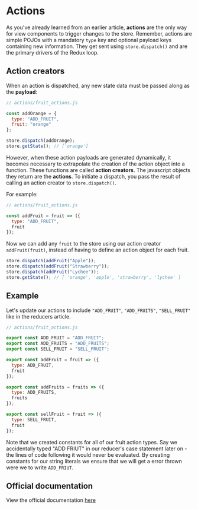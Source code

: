 # Actions

As you've already learned from an earlier article, **actions** are the only way
for view components to trigger changes to the store. Remember, actions are
simple POJOs with a mandatory `type` key and optional payload keys containing
new information. They get sent using `store.dispatch()` and are the primary
drivers of the Redux loop.

## Action creators

When an action is dispatched, any new state data must be passed along as the
**payload**:

```js
// actions/fruit_actions.js

const addOrange = {
  type: "ADD_FRUIT",
  fruit: "orange"
};

store.dispatch(addOrange);
store.getState(); // ['orange']
```

However, when these action payloads are generated dynamically, it becomes
necessary to extrapolate the creation of the action object into a function.
These functions are called **action creators**. The javascript objects they
return are the **actions**. To initiate a dispatch, you pass the result of
calling an action creator to `store.dispatch()`.

For example:

```js
// actions/fruit_actions.js

const addFruit = fruit => ({
  type: "ADD_FRUIT",
  fruit
});
```

Now we can add any `fruit` to the store using our action creator
`addFruit(fruit)`, instead of having to define an action object for each fruit.

```js
store.dispatch(addFruit("Apple"));
store.dispatch(addFruit("Strawberry"));
store.dispatch(addFruit("Lychee"));
store.getState(); // [ 'orange', 'apple', 'strawberry', 'lychee' ]
```

## Example

Let's update our actions to include `"ADD_FRUIT"`, `"ADD_FRUITS"`,
`"SELL_FRUIT"` like in the reducers article.

```js
// actions/fruit_actions.js

export const ADD_FRUIT = "ADD_FRUIT";
export const ADD_FRUITS = "ADD_FRUITS";
export const SELL_FRUIT = "SELL_FRUIT";

export const addFruit = fruit => ({
  type: ADD_FRUIT,
  fruit
});

export const addFruits = fruits => ({
  type: ADD_FRUITS,
  fruits
});

export const sellFruit = fruit => ({
  type: SELL_FRUIT,
  fruit
});
```

Note that we created constants for all of our fruit action types. Say we
accidentally typed "ADD FRIUT" in our reducer's case statement later on - the
lines of code following it would never be evaluated. By creating constants for
our string literals we ensure that we will get a error thrown were we to write
`ADD_FRIUT`.

## Official documentation

View the official documentation [here][redux-js]

[redux-js]: http://redux.js.org/docs/basics/Actions.html
